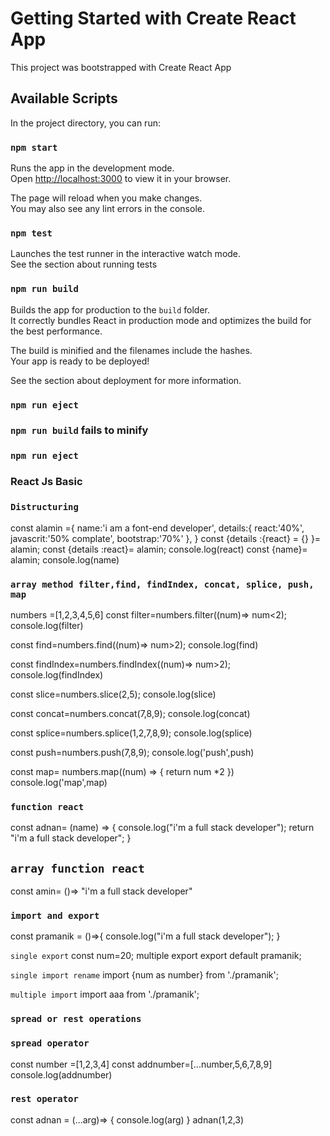 # Getting Started with Create React App

This project was bootstrapped with Create React App

## Available Scripts

In the project directory, you can run:

### `npm start`

Runs the app in the development mode.\
Open [http://localhost:3000](http://localhost:3000) to view it in your browser.

The page will reload when you make changes.\
You may also see any lint errors in the console.

### `npm test`

Launches the test runner in the interactive watch mode.\
See the section about running tests

### `npm run build`

Builds the app for production to the `build` folder.\
It correctly bundles React in production mode and optimizes the build for the best performance.

The build is minified and the filenames include the hashes.\
Your app is ready to be deployed!

See the section about deployment for more information.

### `npm run eject`


### `npm run build` fails to minify


### `npm run eject`


### React Js Basic 

### `Distructuring `
const alamin ={
  name:'i am a font-end developer',
  details:{
    react:'40%',
    javascrit:'50% complate',
    bootstrap:'70%'
},
}
const {details :{react} = {} }= alamin;
const {details :react}= alamin;
console.log(react)
const {name}= alamin;
console.log(name)


### `array method filter,find, findIndex, concat, splice, push, map`

numbers =[1,2,3,4,5,6]
const filter=numbers.filter((num)=> num<2);
console.log(filter)

const find=numbers.find((num)=> num>2);
console.log(find)

const findIndex=numbers.findIndex((num)=> num>2);
console.log(findIndex)

const slice=numbers.slice(2,5);
console.log(slice)

const concat=numbers.concat(7,8,9);
console.log(concat)

const splice=numbers.splice(1,2,7,8,9);
console.log(splice)

const push=numbers.push(7,8,9);
console.log('push',push)

const map= numbers.map((num) => {
  return num *2
})
console.log('map',map)


### `function react`
const adnan= (name) => {
  console.log("i'm a full stack developer");
   return "i'm a full stack developer";
}

## `array function react`
const amin= ()=> "i'm a full stack developer"

### `import and export`

const pramanik = ()=>{
    console.log("i'm a full stack developer");
 }

`single export`
const num=20;
multiple export
export default pramanik;

`single import rename`
import {num as number} from './pramanik'; 

`multiple import`
import aaa from './pramanik';

### `spread or rest operations`

### `spread operator`
const number =[1,2,3,4]
const addnumber=[...number,5,6,7,8,9]
console.log(addnumber)

### `rest operator`

const adnan = (...arg)=> {
  console.log(arg)
}
adnan(1,2,3)
